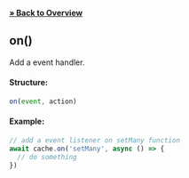 [**» Back to Overview**](https://github.com/azurydev/cachu#features)

## on()

Add a event handler.

#### Structure:

```js
on(event, action)
```

#### Example:

```js
// add a event listener on setMany function
await cache.on('setMany', async () => {
  // do something
})
```